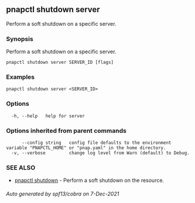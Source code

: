 ## pnapctl shutdown server

Perform a soft shutdown on a specific server.

### Synopsis

Perform a soft shutdown on a specific server.

```
pnapctl shutdown server SERVER_ID [flags]
```

### Examples

```
pnapctl shutdown server <SERVER_ID>
```

### Options

```
  -h, --help   help for server
```

### Options inherited from parent commands

```
      --config string   config file defaults to the environment variable "PNAPCTL_HOME" or "pnap.yaml" in the home directory.
  -v, --verbose         change log level from Warn (default) to Debug.
```

### SEE ALSO

* [pnapctl shutdown](pnapctl_shutdown.md)	 - Perform a soft shutdown on the resource.

###### Auto generated by spf13/cobra on 7-Dec-2021
